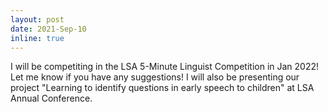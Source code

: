 ```yaml
---
layout: post
date: 2021-Sep-10 
inline: true
---
```


I will be competiting in the LSA 5-Minute Linguist Competition in Jan 2022! Let me know if you have any suggestions! I will also be presenting our project "Learning to identify questions in early speech to children" at LSA Annual Conference.